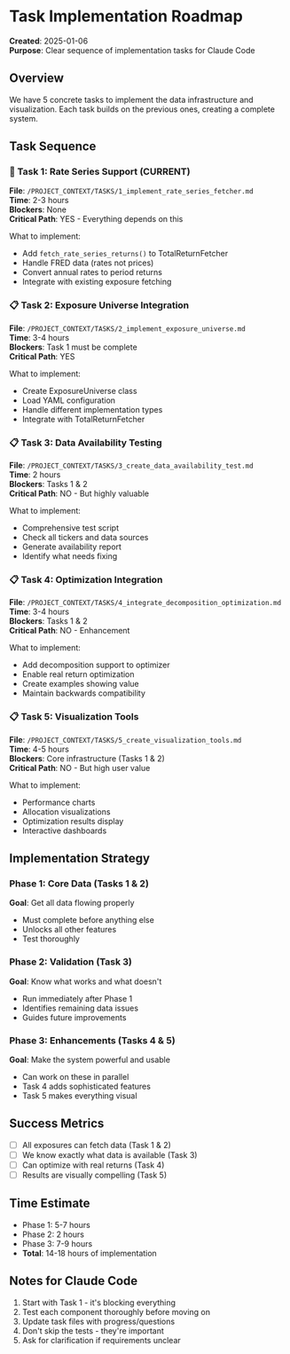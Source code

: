 # Task Implementation Roadmap

**Created**: 2025-01-06  
**Purpose**: Clear sequence of implementation tasks for Claude Code

## Overview
We have 5 concrete tasks to implement the data infrastructure and visualization. Each task builds on the previous ones, creating a complete system.

## Task Sequence

### 🚀 Task 1: Rate Series Support (CURRENT)
**File**: `/PROJECT_CONTEXT/TASKS/1_implement_rate_series_fetcher.md`  
**Time**: 2-3 hours  
**Blockers**: None  
**Critical Path**: YES - Everything depends on this

What to implement:
- Add `fetch_rate_series_returns()` to TotalReturnFetcher
- Handle FRED data (rates not prices)
- Convert annual rates to period returns
- Integrate with existing exposure fetching

### 📋 Task 2: Exposure Universe Integration
**File**: `/PROJECT_CONTEXT/TASKS/2_implement_exposure_universe.md`  
**Time**: 3-4 hours  
**Blockers**: Task 1 must be complete  
**Critical Path**: YES

What to implement:
- Create ExposureUniverse class
- Load YAML configuration
- Handle different implementation types
- Integrate with TotalReturnFetcher

### 📋 Task 3: Data Availability Testing
**File**: `/PROJECT_CONTEXT/TASKS/3_create_data_availability_test.md`  
**Time**: 2 hours  
**Blockers**: Tasks 1 & 2  
**Critical Path**: NO - But highly valuable

What to implement:
- Comprehensive test script
- Check all tickers and data sources
- Generate availability report
- Identify what needs fixing

### 📋 Task 4: Optimization Integration
**File**: `/PROJECT_CONTEXT/TASKS/4_integrate_decomposition_optimization.md`  
**Time**: 3-4 hours  
**Blockers**: Tasks 1 & 2  
**Critical Path**: NO - Enhancement

What to implement:
- Add decomposition support to optimizer
- Enable real return optimization
- Create examples showing value
- Maintain backwards compatibility

### 📋 Task 5: Visualization Tools
**File**: `/PROJECT_CONTEXT/TASKS/5_create_visualization_tools.md`  
**Time**: 4-5 hours  
**Blockers**: Core infrastructure (Tasks 1 & 2)  
**Critical Path**: NO - But high user value

What to implement:
- Performance charts
- Allocation visualizations
- Optimization results display
- Interactive dashboards

## Implementation Strategy

### Phase 1: Core Data (Tasks 1 & 2)
**Goal**: Get all data flowing properly
- Must complete before anything else
- Unlocks all other features
- Test thoroughly

### Phase 2: Validation (Task 3)
**Goal**: Know what works and what doesn't
- Run immediately after Phase 1
- Identifies remaining data issues
- Guides future improvements

### Phase 3: Enhancements (Tasks 4 & 5)
**Goal**: Make the system powerful and usable
- Can work on these in parallel
- Task 4 adds sophisticated features
- Task 5 makes everything visual

## Success Metrics
- [ ] All exposures can fetch data (Task 1 & 2)
- [ ] We know exactly what data is available (Task 3)
- [ ] Can optimize with real returns (Task 4)
- [ ] Results are visually compelling (Task 5)

## Time Estimate
- Phase 1: 5-7 hours
- Phase 2: 2 hours  
- Phase 3: 7-9 hours
- **Total**: 14-18 hours of implementation

## Notes for Claude Code
1. Start with Task 1 - it's blocking everything
2. Test each component thoroughly before moving on
3. Update task files with progress/questions
4. Don't skip the tests - they're important
5. Ask for clarification if requirements unclear
